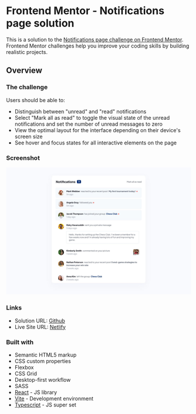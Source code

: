 # Frontend Mentor - Notifications page solution

This is a solution to the [Notifications page challenge on Frontend Mentor](https://www.frontendmentor.io/challenges/notifications-page-DqK5QAmKbC). Frontend Mentor challenges help you improve your coding skills by building realistic projects.

## Overview

### The challenge

Users should be able to:

-   Distinguish between "unread" and "read" notifications
-   Select "Mark all as read" to toggle the visual state of the unread notifications and set the number of unread messages to zero
-   View the optimal layout for the interface depending on their device's screen size
-   See hover and focus states for all interactive elements on the page

### Screenshot

![](./design/desktop-design.jpg)

### Links

-   Solution URL: [Github](https://github.com/adram3l3ch/notifications-page)
-   Live Site URL: [Netlify](https://adramelech-notifications-page.netlify.app)

### Built with

-   Semantic HTML5 markup
-   CSS custom properties
-   Flexbox
-   CSS Grid
-   Desktop-first workflow
-   SASS
-   [React](https://reactjs.org/) - JS library
-   [Vite](https://vitejs.dev/) - Development environment
-   [Typescript](https://www.typescriptlang.org/) - JS super set
